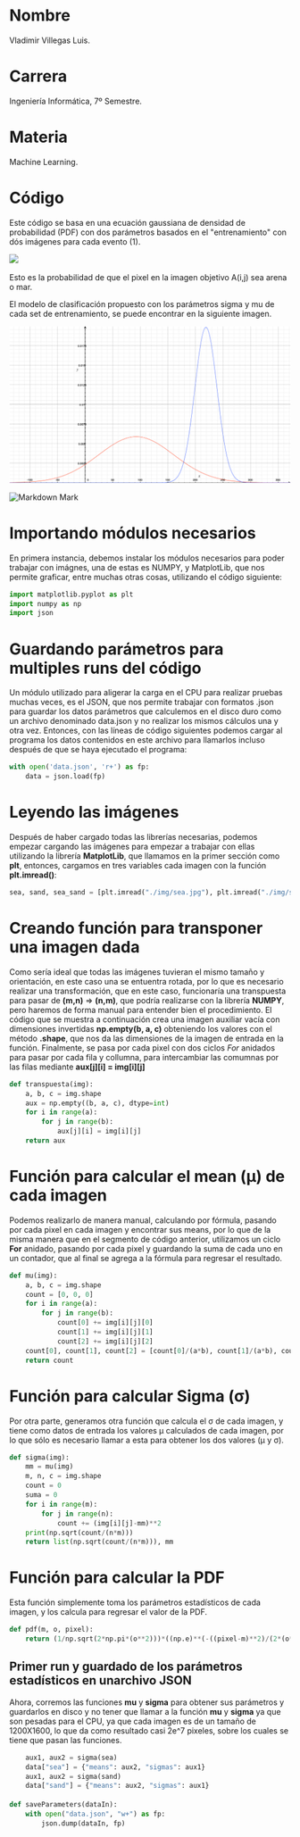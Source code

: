 # Nombre
Vladimir Villegas Luis.  

# Carrera
Ingeniería Informática, 7º Semestre.  

# Materia
Machine Learning.

# Código
Este código se basa en una ecuación gaussiana de densidad de probabilidad (PDF) con dos parámetros basados en el "entrenamiento" con dós imágenes para cada evento (1).

<img src="https://render.githubusercontent.com/render/math?math=P(A_{ij_{objetivo}}| \sigma_{entrenamiento},\mu_{entrenamiento})=\frac{1}{\sqrt{2 \pi \sigma ^2}}e^{\frac{(x-\mu)^2}{2\sigma^2}}">

Esto es la probabilidad de que el pixel en la imagen objetivo A(i,j) sea arena o mar.

El modelo de clasificación propuesto con los parámetros sigma y mu de cada set de entrenamiento, se puede encontrar en la siguiente imagen.

![alt text](https://github.com/devnull404/VV-TECNM/blob/master/work-01/img/modelo.jpg)

![Markdown Mark](/img/modelo.jpg)


# Importando módulos necesarios
En primera instancia, debemos instalar los módulos necesarios para poder trabajar con imágnes, una de estas es NUMPY, y MatplotLib, que nos permite graficar, entre muchas otras cosas, utilizando el código siguiente:  

```python
import matplotlib.pyplot as plt
import numpy as np
import json
```

# Guardando parámetros para multiples runs del código
Un módulo utilizado para aligerar la carga en el CPU para realizar pruebas muchas veces, es el JSON, que nos permite trabajar con formatos .json para guardar los datos parámetros que calculemos en el disco duro como un archivo denominado data.json y no realizar los mismos cálculos una y otra vez. Entonces, con las líneas de código siguientes podemos cargar al programa los datos contenidos en este archivo para llamarlos incluso después de que se haya ejecutado el programa:

```python
with open('data.json', 'r+') as fp:
    data = json.load(fp)
```

# Leyendo las imágenes
Después de haber cargado todas las librerías necesarias, podemos empezar cargando las imágenes para empezar a trabajar con ellas utilizando la librería **MatplotLib**, que llamamos en la primer sección como **plt**, entonces, cargamos en tres variables cada imagen con la función **plt.imread()**:

```python
sea, sand, sea_sand = [plt.imread("./img/sea.jpg"), plt.imread("./img/sand.jpg"), plt.imread("./img/sea_sand.jpg")]
```

# Creando función para transponer una imagen dada
Como sería ideal que todas las imágenes tuvieran el mismo tamaño y orientación, en este caso una se entuentra rotada, por lo que es necesario realizar una transformación, que en este caso, funcionaría una transpuesta para pasar de **(m,n)** => **(n,m)**, que podría realizarse con la librería **NUMPY**, pero haremos de forma manual para entender bien el procedimiento. El código que se muestra a continuación crea una imagen auxiliar vacía con dimensiones invertidas **np.empty(b, a, c)** obteniendo los valores con el método **.shape**, que nos da las dimensiones de la imagen de entrada en la función. Finalmente, se pasa por cada pixel con dos ciclos *For* anidados para pasar por cada fila y collumna, para intercambiar las comumnas por las filas mediante **aux[j][i] = img[i][j]**

```python
def transpuesta(img):
    a, b, c = img.shape
    aux = np.empty((b, a, c), dtype=int)
    for i in range(a):
        for j in range(b):
            aux[j][i] = img[i][j]
    return aux
```
# Función para calcular el mean (µ) de cada imagen
Podemos realizarlo de manera manual, calculando por fórmula, pasando por cada pixel en cada imagen y encontrar sus means, por lo que de la misma manera que en el segmento de código anterior, utilizamos un ciclo **For** anidado, pasando por cada pixel y guardando la suma de cada uno en un contador, que al final se agrega a la fórmula para regresar el resultado.

```python
def mu(img):
    a, b, c = img.shape
    count = [0, 0, 0]
    for i in range(a):
        for j in range(b):
            count[0] += img[i][j][0]
            count[1] += img[i][j][1]
            count[2] += img[i][j][2]
    count[0], count[1], count[2] = [count[0]/(a*b), count[1]/(a*b), count[2]/(a*b)]
    return count
```

# Función para calcular Sigma (σ) 
Por otra parte, generamos otra función que calcula el σ de cada imagen, y tiene como datos de entrada los valores µ calculados de cada imagen, por lo que sólo es necesario llamar a esta para obtener los dos valores (µ y σ).

```python
def sigma(img):
    mm = mu(img)
    m, n, c = img.shape
    count = 0
    suma = 0
    for i in range(m):
        for j in range(n):
            count += (img[i][j]-mm)**2
    print(np.sqrt(count/(n*m)))
    return list(np.sqrt(count/(n*m))), mm
```

# Función para calcular la PDF
Esta función simplemente toma los parámetros estadísticos de cada imagen, y los calcula para regresar el valor de la PDF.

```python
def pdf(m, o, pixel):
    return (1/np.sqrt(2*np.pi*(o**2)))*((np.e)**(-((pixel-m)**2)/(2*(o**2))))
```

## Primer run y guardado de los parámetros estadísticos en unarchivo JSON

Ahora, corremos las funciones **mu** y **sigma** para obtener sus parámetros y guardarlos en disco y no tener que llamar a la función **mu** y **sigma** ya que son pesadas para el CPU, ya que cada imagen es de un tamaño de 1200X1600, lo que da como resultado casi 2e^7 pixeles, sobre los cuales se tiene que pasan las funciones.

```python
    aux1, aux2 = sigma(sea)
    data["sea"] = {"means": aux2, "sigmas": aux1}
    aux1, aux2 = sigma(sand)
    data["sand"] = {"means": aux2, "sigmas": aux1}

def saveParameters(dataIn):
    with open("data.json", "w+") as fp:
        json.dump(dataIn, fp)
```

